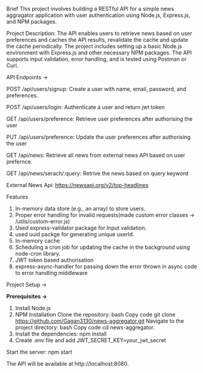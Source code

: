 Brief This project involves building a RESTful API for a simple news aggragator application with user authentication using Node.js, Express.js, and NPM packages.

Project Description: The API enables users to retrieve news based on user preferences and caches the API results, revalidate the cache and update the cache periodically. The project includes setting up a basic Node.js environment with Express.js and other necessary NPM packages. The API supports input validation, error handling, and is tested using Postman or Curl.

API Endpoints ->

POST /api/users/signup: Create a user with name, email, password, and preferences.

POST /api/users/login: Authenticate a user and return jwt token

GET /api/users/preference: Retrieve user preferences after authorising the user

PUT /api/users/preference:  Update the user preferences after authorising the user

GET /api/news: Retrieve all news from external news API based on user prefernce.

GET /api/news/serach/:query: Retrive the news based on query keyword


External News Api: https://newsapi.org/v2/top-headlines

Features

1. In-memory data store (e.g., an array) to store users.
2. Proper error handling for invalid requests(made custom error classes -> /utils/custom-error.js)
3. Used express-validator package for Input validation.
4. used uuid packge for generating unique userId.
5. In-memory cache
6. Scheduling a cron job for updating the cache in the background using node-cron library.
7. JWT token based authorisation
8. express-async-handler for passing down the error thrown in async code to error handling middleware

Project Setup ->

**Prerequisites ->**

1. Install Node.js
2. NPM Installation Clone the repository: bash Copy code git clone https://github.com/Gagan3130/news-aggregator.git Navigate to the project directory: bash Copy code cd news-aggregator.
3. Install the dependencies: npm install
4. Create .env file and add JWT_SECRET_KEY=your_jwt_secret

Start the server: npm start

The API will be available at http://localhost:8080.
